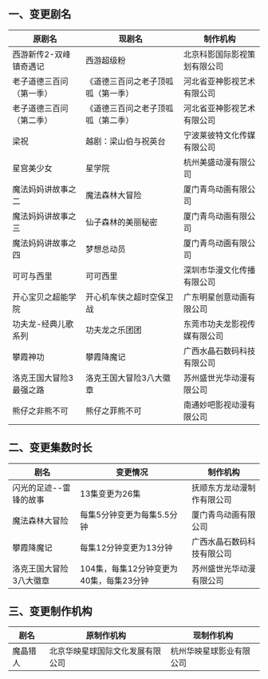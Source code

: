 ## 一、变更剧名
 原剧名 | 现剧名 | 制作机构 
---|---|---
 西游新传2-双峰镇奇遇记 | 西游超级粉 | 北京科影国际影视策划有限公司 
 老子道德三百问（第一季） | 《道德三百问之老子顶呱呱（第一季） | 河北省亚神影视艺术有限公司 
 老子道德三百问（第二季） | 《道德三百问之老子顶呱呱（第二季） | 河北省亚神影视艺术有限公司 
 梁祝 | 越剧：梁山伯与祝英台 | 宁波莱彼特文化传媒有限公司 
 星宫美少女 | 星学院 | 杭州美盛动漫有限公司 
 魔法妈妈讲故事之二 | 魔法森林大冒险 | 厦门青鸟动画有限公司 
 魔法妈妈讲故事之三 | 仙子森林的美丽秘密 | 厦门青鸟动画有限公司 
 魔法妈妈讲故事之四 | 梦想总动员 | 厦门青鸟动画有限公司 
 可可与西里 | 可可西里 | 深圳市华漫文化传播有限公司 
 开心宝贝之超能学院 | 开心机车侠之超时空保卫战 | 广东明星创意动画有限公司 
 功夫龙-经典儿歌系列 | 功夫龙之乐团团 | 东莞市功夫龙影视传媒有限公司 
 攀霞神功 | 攀霞降魔记 | 广西水晶石数码科技有限公司 
 洛克王国大冒险3最强之路 | 洛克王国大冒险3八大徽章 | 苏州盛世光华动漫有限公司 
 熊仔之非熊不可 | 熊仔之菲熊不可 | 南通妙吧影视动漫有限公司 

## 二、变更集数时长
 剧名 | 变更情况 | 制作机构 
---|---|---
 闪光的足迹--雷锋的故事 | 13集变更为26集 | 抚顺东方龙动漫制作有限公司 
 魔法森林大冒险 | 每集5分钟变更为每集5.5分钟 | 厦门青鸟动画有限公司 
 攀霞降魔记 | 每集12分钟变更为13分钟 | 广西水晶石数码科技有限公司 
 洛克王国大冒险3八大徽章 | 104集，每集12分钟变更为40集，每集23分钟 | 苏州盛世光华动漫有限公司 

## 三、变更制作机构
 剧名 | 原制作机构 | 现制作机构 
---|---|---
 魔晶猎人 | 北京华映星球国际文化发展有限公司 | 杭州华映星球影业有限公司 
